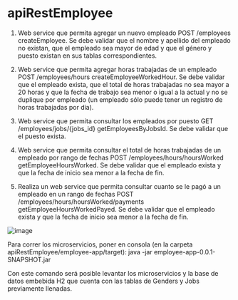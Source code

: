 # apiRestEmployee

1. Web service que permita agregar un nuevo empleado POST /employees createEmployee.
	Se debe validar que el nombre y apellido del empleado no existan, que el empleado sea mayor de edad y que el género y puesto existan en sus tablas correspondientes.

2. Web service que permita agregar horas trabajadas de un empleado POST /employees/hours createEmployeeWorkedHour.
	Se debe validar que el empleado exista, que el total de horas trabajadas no sea mayor a 20 horas y que la fecha de trabajo sea menor o igual a la actual y no se duplique por empleado (un empleado sólo puede tener un registro de horas trabajadas por día).

3. Web service que permita consultar los empleados por puesto GET /employees/jobs/{jobs_id} getEmployeesByJobsId.
	Se debe validar que el puesto exista.

4. Web service que permita consultar el total de horas trabajadas de un empleado por rango de fechas POST /employees/hours/hoursWorked getEmployeeHoursWorked.
	Se debe validar que el empleado exista y que la fecha de inicio sea menor a la fecha de fin.

5. Realiza un web service que permita consultar cuanto se le pagó a un empleado en un rango de fechas POST /employees/hours/hoursWorked/payments getEmployeeHoursWorkedPayed.
	Se debe validar que el empleado exista y que la fecha de inicio sea menor a la fecha de fin.

![image](https://user-images.githubusercontent.com/18336092/213841016-48c3a90b-c9c7-4ca8-bef5-1d643a1ac669.png)

Para correr los microservicios, poner en consola (en la carpeta apiRestEmployee/employee-app/target): java -jar employee-app-0.0.1-SNAPSHOT.jar

Con este comando será posible levantar los microservicios y la base de datos embebida H2 que cuenta con las tablas de Genders y Jobs previamente llenadas.
